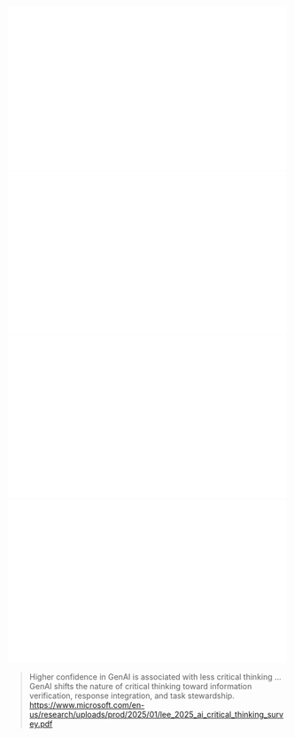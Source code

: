 <div align="center">

<img src="https://github.com/DaveH355/github-stats/blob/master/generated/overview.svg#gh-dark-mode-only" />
<img src="https://github.com/DaveH355/github-stats/blob/master/generated/languages.svg#gh-dark-mode-only" />

<img src="https://github.com/DaveH355/github-stats/blob/master/generated/overview.svg#gh-dark-mode-only#gh-light-mode-only" />
<img src="https://github.com/DaveH355/github-stats/blob/master/generated/languages.svg#gh-dark-mode-only#gh-light-mode-only" />
</div>

> Higher confidence in GenAI is associated with less critical thinking ...
> GenAI shifts the nature of critical thinking toward information verification, response integration, and task stewardship. 
> https://www.microsoft.com/en-us/research/uploads/prod/2025/01/lee_2025_ai_critical_thinking_survey.pdf
